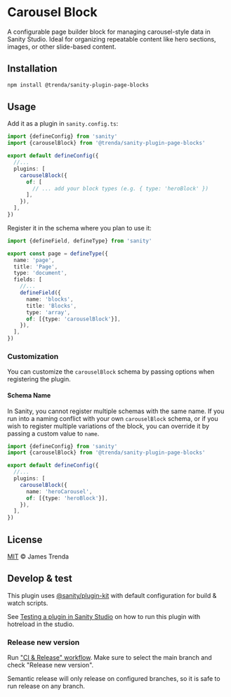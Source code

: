 # Carousel Block

A configurable page builder block for managing carousel-style data in Sanity Studio. Ideal for organizing repeatable content like hero sections, images, or other slide-based content.

## Installation

```sh
npm install @trenda/sanity-plugin-page-blocks
```

## Usage

Add it as a plugin in `sanity.config.ts`:

```ts
import {defineConfig} from 'sanity'
import {carouselBlock} from '@trenda/sanity-plugin-page-blocks'

export default defineConfig({
  //...
  plugins: [
    carouselBlock({
      of: [
        // ... add your block types (e.g. { type: 'heroBlock' })
      ],
    }),
  ],
})
```

Register it in the schema where you plan to use it:

```ts
import {defineField, defineType} from 'sanity'

export const page = defineType({
  name: 'page',
  title: 'Page',
  type: 'document',
  fields: [
    //...
    defineField({
      name: 'blocks',
      title: 'Blocks',
      type: 'array',
      of: [{type: 'carouselBlock'}],
    }),
  ],
})
```

### Customization

You can customize the `carouselBlock` schema by passing options when registering the plugin.

#### Schema Name

In Sanity, you cannot register multiple schemas with the same name. If you run into a naming conflict with your own `carouselBlock` schema, or if you wish to register multiple variations of the block, you can override it by passing a custom value to `name`.

```ts
import {defineConfig} from 'sanity'
import {carouselBlock} from '@trenda/sanity-plugin-page-blocks'

export default defineConfig({
  //...
  plugins: [
    carouselBlock({
      name: 'heroCarousel',
      of: [{type: 'heroBlock'}],
    }),
  ],
})
```

## License

[MIT](../../LICENSE) © James Trenda

## Develop & test

This plugin uses [@sanity/plugin-kit](https://github.com/sanity-io/plugin-kit)
with default configuration for build & watch scripts.

See [Testing a plugin in Sanity Studio](https://github.com/sanity-io/plugin-kit#testing-a-plugin-in-sanity-studio)
on how to run this plugin with hotreload in the studio.

### Release new version

Run ["CI & Release" workflow](TODO/actions/workflows/main.yml).
Make sure to select the main branch and check "Release new version".

Semantic release will only release on configured branches, so it is safe to run release on any branch.
